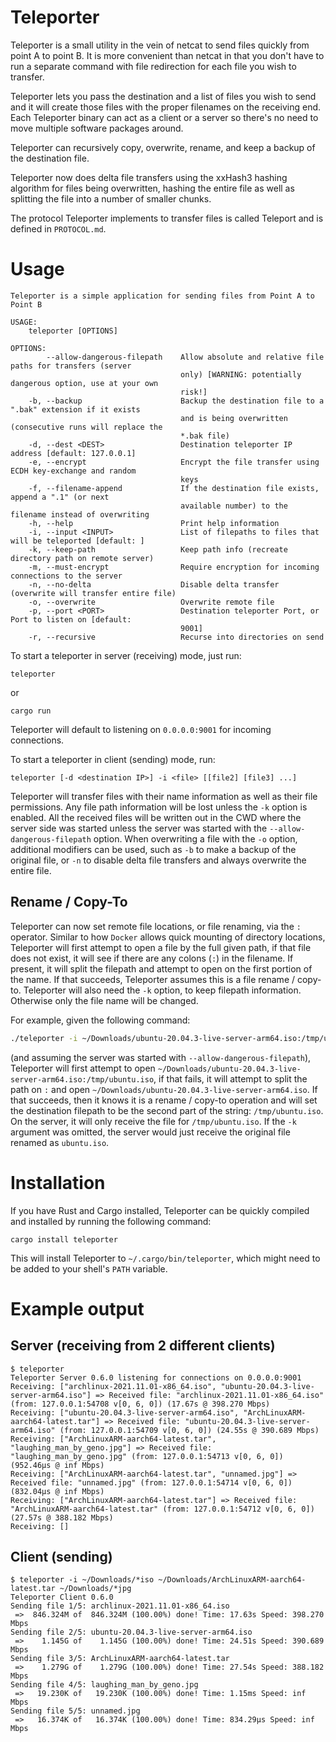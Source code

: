 # Teleporter

Teleporter is a small utility in the vein of netcat to send files quickly from point A to point B. It is more convenient than netcat in that you don't have to run a separate command with file redirection for each file you wish to transfer.

Teleporter lets you pass the destination and a list of files you wish to send and it will create those files with the proper filenames on the receiving end. Each Teleporter binary can act as a client or a server so there's no need to move multiple software packages around.

Teleporter can recursively copy, overwrite, rename, and keep a backup of the destination file.

Teleporter now does delta file transfers using the xxHash3 hashing algorithm for files being overwritten, hashing the entire file as well as splitting the file into a number of smaller chunks.

The protocol Teleporter implements to transfer files is called Teleport and is defined in ``PROTOCOL.md``.

# Usage
```
Teleporter is a simple application for sending files from Point A to Point B

USAGE:
    teleporter [OPTIONS]

OPTIONS:
        --allow-dangerous-filepath    Allow absolute and relative file paths for transfers (server
                                      only) [WARNING: potentially dangerous option, use at your own
                                      risk!]
    -b, --backup                      Backup the destination file to a ".bak" extension if it exists
                                      and is being overwritten (consecutive runs will replace the
                                      *.bak file)
    -d, --dest <DEST>                 Destination teleporter IP address [default: 127.0.0.1]
    -e, --encrypt                     Encrypt the file transfer using ECDH key-exchange and random
                                      keys
    -f, --filename-append             If the destination file exists, append a ".1" (or next
                                      available number) to the filename instead of overwriting
    -h, --help                        Print help information
    -i, --input <INPUT>               List of filepaths to files that will be teleported [default: ]
    -k, --keep-path                   Keep path info (recreate directory path on remote server)
    -m, --must-encrypt                Require encryption for incoming connections to the server
    -n, --no-delta                    Disable delta transfer (overwrite will transfer entire file)
    -o, --overwrite                   Overwrite remote file
    -p, --port <PORT>                 Destination teleporter Port, or Port to listen on [default:
                                      9001]
    -r, --recursive                   Recurse into directories on send
```

To start a teleporter in server (receiving) mode, just run:
```
teleporter
```
or
```
cargo run
```
Teleporter will default to listening on `0.0.0.0:9001` for incoming connections.

To start a teleporter in client (sending) mode, run:
```
teleporter [-d <destination IP>] -i <file> [[file2] [file3] ...]
```

Teleporter will transfer files with their name information as well as their file permissions. Any file path information will be lost unless the `-k` option is enabled. All the received files will be written out in the CWD where the server side was started unless the server was started with the `--allow-dangerous-filepath` option. When overwriting a file with the `-o` option, additional modifiers can be used, such as `-b` to make a backup of the original file, or `-n` to disable delta file transfers and always overwrite the entire file. 

## Rename / Copy-To

Teleporter can now set remote file locations, or file renaming, via the `:` operator. Similar to how `Docker` allows quick mounting of directory locations, Teleporter will first attempt to open a file by the full given path, if that file does not exist, it will see if there are any colons (`:`) in the filename. If present, it will split the filepath and attempt to open on the first portion of the name. If that succeeds, Teleporter assumes this is a file rename / copy-to. Teleporter will also need the `-k` option, to keep filepath information. Otherwise only the file name will be changed.

For example, given the following command:
```bash
./teleporter -i ~/Downloads/ubuntu-20.04.3-live-server-arm64.iso:/tmp/ubuntu.iso -k
```
(and assuming the server was started with `--allow-dangerous-filepath`), Teleporter will first attempt to open `~/Downloads/ubuntu-20.04.3-live-server-arm64.iso:/tmp/ubuntu.iso`, if that fails, it will attempt to split the path on `:` and open `~/Downloads/ubuntu-20.04.3-live-server-arm64.iso`. If that succeeds, then it knows it is a rename / copy-to operation and will set the destination filepath to be the second part of the string: `/tmp/ubuntu.iso`. On the server, it will only receive the file for `/tmp/ubuntu.iso`. If the `-k` argument was omitted, the server would just receive the original file renamed as `ubuntu.iso`.

# Installation

If you have Rust and Cargo installed, Teleporter can be quickly compiled and installed by running the following command:
```
cargo install teleporter
```
This will install Teleporter to `~/.cargo/bin/teleporter`, which might need to be added to your shell's `PATH` variable.

# Example output

## Server (receiving from 2 different clients)

```
$ teleporter
Teleporter Server 0.6.0 listening for connections on 0.0.0.0:9001
Receiving: ["archlinux-2021.11.01-x86_64.iso", "ubuntu-20.04.3-live-server-arm64.iso"] => Received file: "archlinux-2021.11.01-x86_64.iso" (from: 127.0.0.1:54708 v[0, 6, 0]) (17.67s @ 398.270 Mbps)
Receiving: ["ubuntu-20.04.3-live-server-arm64.iso", "ArchLinuxARM-aarch64-latest.tar"] => Received file: "ubuntu-20.04.3-live-server-arm64.iso" (from: 127.0.0.1:54709 v[0, 6, 0]) (24.55s @ 390.689 Mbps)
Receiving: ["ArchLinuxARM-aarch64-latest.tar", "laughing_man_by_geno.jpg"] => Received file: "laughing_man_by_geno.jpg" (from: 127.0.0.1:54713 v[0, 6, 0]) (952.46µs @ inf Mbps)
Receiving: ["ArchLinuxARM-aarch64-latest.tar", "unnamed.jpg"] => Received file: "unnamed.jpg" (from: 127.0.0.1:54714 v[0, 6, 0]) (832.04µs @ inf Mbps)
Receiving: ["ArchLinuxARM-aarch64-latest.tar"] => Received file: "ArchLinuxARM-aarch64-latest.tar" (from: 127.0.0.1:54712 v[0, 6, 0]) (27.57s @ 388.182 Mbps)
Receiving: []
```

## Client (sending)

```
$ teleporter -i ~/Downloads/*iso ~/Downloads/ArchLinuxARM-aarch64-latest.tar ~/Downloads/*jpg
Teleporter Client 0.6.0
Sending file 1/5: archlinux-2021.11.01-x86_64.iso
 =>  846.324M of  846.324M (100.00%) done! Time: 17.63s Speed: 398.270 Mbps
Sending file 2/5: ubuntu-20.04.3-live-server-arm64.iso
 =>    1.145G of    1.145G (100.00%) done! Time: 24.51s Speed: 390.689 Mbps
Sending file 3/5: ArchLinuxARM-aarch64-latest.tar
 =>    1.279G of    1.279G (100.00%) done! Time: 27.54s Speed: 388.182 Mbps
Sending file 4/5: laughing_man_by_geno.jpg
 =>   19.230K of   19.230K (100.00%) done! Time: 1.15ms Speed: inf Mbps
Sending file 5/5: unnamed.jpg
 =>   16.374K of   16.374K (100.00%) done! Time: 834.29µs Speed: inf Mbps
```
